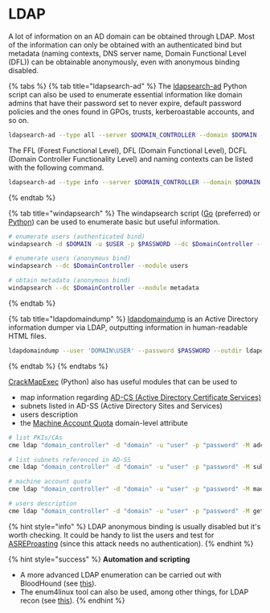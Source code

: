 # LDAP

A lot of information on an AD domain can be obtained through LDAP. Most of the information can only be obtained with an authenticated bind but metadata (naming contexts, DNS server name, Domain Functional Level (DFL)) can be obtainable anonymously, even with anonymous binding disabled.

{% tabs %}
{% tab title="ldapsearch-ad" %}
The [ldapsearch-ad](https://github.com/yaap7/ldapsearch-ad) Python script can also be used to enumerate essential information like domain admins that have their password set to never expire, default password policies and the ones found in GPOs, trusts, kerberoastable accounts, and so on.

```bash
ldapsearch-ad --type all --server $DOMAIN_CONTROLLER --domain $DOMAIN --username $USER --password $PASSWORD
```

The FFL (Forest Functional Level), DFL (Domain Functional Level), DCFL (Domain Controller Functionality Level) and naming contexts can be listed with the following command.

```bash
ldapsearch-ad --type info --server $DOMAIN_CONTROLLER --domain $DOMAIN --username $USER --password $PASSWORD
```
{% endtab %}

{% tab title="windapsearch" %}
The windapsearch script ([Go](https://github.com/ropnop/go-windapsearch) (preferred) or [Python](https://github.com/ropnop/windapsearch)) can be used to enumerate basic but useful information.

```bash
# enumerate users (authenticated bind)
windapsearch -d $DOMAIN -u $USER -p $PASSWORD --dc $DomainController --module users

# enumerate users (anonymous bind)
windapsearch --dc $DomainController --module users

# obtain metadata (anonymous bind)
windapsearch --dc $DomainController --module metadata
```
{% endtab %}

{% tab title="ldapdomaindump" %}
[ldapdomaindump](https://github.com/dirkjanm/ldapdomaindump) is an Active Directory information dumper via LDAP, outputting information in human-readable HTML files.

```bash
ldapdomaindump --user 'DOMAIN\USER' --password $PASSWORD --outdir ldapdomaindump $DOMAIN_CONTROLLER
```
{% endtab %}
{% endtabs %}

[CrackMapExec](https://github.com/byt3bl33d3r/CrackMapExec) (Python) also has useful modules that can be used to

* map information regarding [AD-CS (Active Directory Certificate Services)](../movement/ad-cs/)
* subnets listed in AD-SS (Active Directory Sites and Services)
* users description
* the [Machine Account Quota](../movement/domain-settings/machineaccountquota.md) domain-level attribute

```bash
# list PKIs/CAs
cme ldap "domain_controller" -d "domain" -u "user" -p "password" -M adcs

# list subnets referenced in AD-SS
cme ldap "domain_controller" -d "domain" -u "user" -p "password" -M subnets

# machine account quota
cme ldap "domain_controller" -d "domain" -u "user" -p "password" -M maq

# users description
cme ldap "domain_controller" -d "domain" -u "user" -p "password" -M get-desc-users
```

{% hint style="info" %}
LDAP anonymous binding is usually disabled but it's worth checking. It could be handy to list the users and test for [ASREProasting](../movement/kerberos/asreproast.md) (since this attack needs no authentication).
{% endhint %}

{% hint style="success" %}
**Automation and scripting**

* A more advanced LDAP enumeration can be carried out with BloodHound (see [this](bloodhound.md)).
* The enum4linux tool can also be used, among other things, for LDAP recon (see [this](enum4linux.md)).
{% endhint %}

